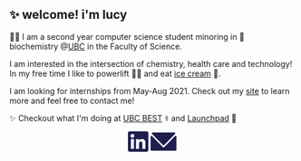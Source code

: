 ## ✨ welcome! i'm lucy 
👩‍💻 I am a second year computer science student minoring in 🧬 biochemistry @[UBC](https://ubc.ca) in the Faculty of Science. 

I am interested in the intersection of chemistry, health care and technology! In my free time I like to powerlift 🏋️‍♀️ and eat [ice cream](https://www.madebymarcus.ca/) 🍦. 

I am looking for internships from May-Aug 2021. Check out my [site](https://haolucy.tech/) to learn more and feel free to contact me!

✨ Checkout what I'm doing at [UBC BEST](https://github.com/UBC-BEST) ⚕️ and [Launchpad](https://github.com/orgs/ubclaunchpad/teams/analytics) 🚀

<p align="center">
	<a href="https://linkedin.com/in/lucy-hao"><img src="LinkedInDark.svg"></a>
	<a href="mailto:hao.lucyy@gmail.com"><img src="EmailDark.svg"></a>
</p>

<!-- - developer @ [Launchpad](https://ubclaunchpad.com/) 🚀 -->
<!-- - outreach team @[Starhacks](https://www.starhacks.tech/) 🌟 -->



